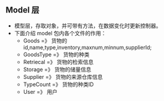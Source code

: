 Model 层
--
- 模型层，存取对象，并可带有方法，在数据变化时更新控制器。
- 下面介绍 model 包内各个文件的作用：
    + Goods         =》 货物的id,name,type,inventory,maxnum,minnum,supplierId;
    + GoodsType     =》 货物的种类
    + Retriecal     =》 货物的检索信息
    + Storage       =》 货物的储量信息
    + Supplier      =》 货物的来源仓库信息
    + TypeCount     =》 货物的种类ID
    + User          =》 用户
    